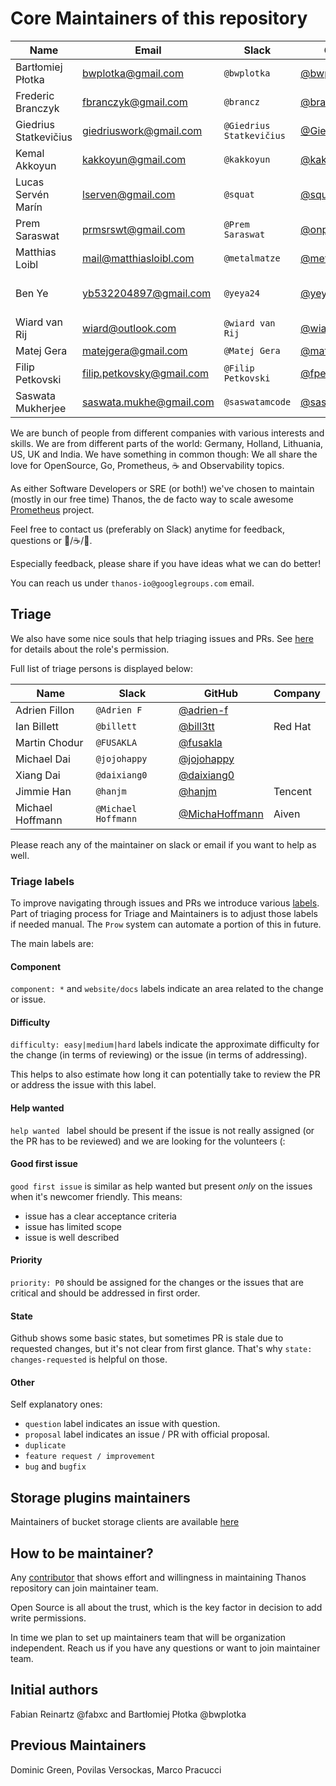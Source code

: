 # Core Maintainers of this repository

| Name                  | Email                     | Slack                    | GitHub                                           | Company             |
|-----------------------|---------------------------|--------------------------|--------------------------------------------------|---------------------|
| Bartłomiej Płotka     | bwplotka@gmail.com        | `@bwplotka`              | [@bwplotka](https://github.com/bwplotka)         | Red Hat             |
| Frederic Branczyk     | fbranczyk@gmail.com       | `@brancz`                | [@brancz](https://github.com/brancz)             | Polar Signals       |
| Giedrius Statkevičius | giedriuswork@gmail.com    | `@Giedrius Statkevičius` | [@GiedriusS](https://github.com/GiedriusS)       | Vinted              |
| Kemal Akkoyun         | kakkoyun@gmail.com        | `@kakkoyun`              | [@kakkoyun](https://github.com/kakkoyun)         | Polar Signals       |
| Lucas Servén Marín    | lserven@gmail.com         | `@squat`                 | [@squat](https://github.com/squat)               | Red Hat             |
| Prem Saraswat         | prmsrswt@gmail.com        | `@Prem Saraswat`         | [@onprem](https://github.com/onprem)             | Red Hat             |
| Matthias Loibl        | mail@matthiasloibl.com    | `@metalmatze`            | [@metalmatze](https://github.com/metalmatze)     | Polar Signals       |
| Ben Ye                | yb532204897@gmail.com     | `@yeya24`                | [@yeya24](https://github.com/yeya24)             | Amazon Web Services |
| Wiard van Rij         | wiard@outlook.com         | `@wiard van Rij`         | [@wiardvanrij](https://github.com/wiardvanrij)   | Roku                |
| Matej Gera            | matejgera@gmail.com       | `@Matej Gera`            | [@matej-g](https://github.com/matej-g)           | Red Hat             |
| Filip Petkovski       | filip.petkovsky@gmail.com | `@Filip Petkovski`       | [@fpetkovski](https://github.com/fpetkovski)     | Shopify             |
| Saswata Mukherjee     | saswata.mukhe@gmail.com   | `@saswatamcode`          | [@saswatamcode](https://github.com/saswatamcode) | Red Hat             |

We are bunch of people from different companies with various interests and skills. We are from different parts of the world: Germany, Holland, Lithuania, US, UK and India. We have something in common though: We all share the love for OpenSource, Go, Prometheus, :coffee: and Observability topics.

As either Software Developers or SRE (or both!) we've chosen to maintain (mostly in our free time) Thanos, the de facto way to scale awesome [Prometheus](https://prometheus.io) project.

Feel free to contact us (preferably on Slack) anytime for feedback, questions or :beers:/:coffee:/:tea:.

Especially feedback, please share if you have ideas what we can do better!

You can reach us under `thanos-io@googlegroups.com` email.

## Triage

We also have some nice souls that help triaging issues and PRs. See [here](https://docs.github.com/en/organizations/managing-access-to-your-organizations-repositories/repository-roles-for-an-organization#repository-roles-for-organizations) for details about the role's permission.

Full list of triage persons is displayed below:

| Name             | Slack               | GitHub                                             | Company |
|------------------|---------------------|----------------------------------------------------|---------|
| Adrien Fillon    | `@Adrien F`         | [@adrien-f](https://github.com/adrien-f)           |         |
| Ian Billett      | `@billett`          | [@bill3tt](https://github.com/bill3tt)             | Red Hat |
| Martin Chodur    | `@FUSAKLA`          | [@fusakla](https://github.com/fusakla)             |         |
| Michael Dai      | `@jojohappy`        | [@jojohappy](https://github.com/jojohappy)         |         |
| Xiang Dai        | `@daixiang0`        | [@daixiang0](https://github.com/daixiang0)         |         |
| Jimmie Han       | `@hanjm`            | [@hanjm](https://github.com/hanjm)                 | Tencent |
| Michael Hoffmann | `@Michael Hoffmann` | [@MichaHoffmann](https://github.com/MichaHoffmann) | Aiven   |

Please reach any of the maintainer on slack or email if you want to help as well.

### Triage labels

To improve navigating through issues and PRs we introduce various [labels](https://github.com/thanos-io/thanos/issues/labels). Part of triaging process for Triage and Maintainers is to adjust those labels if needed manual. The `Prow` system can automate a portion of this in future.

The main labels are:

#### Component

`component: *` and `website/docs` labels indicate an area related to the change or issue.

#### Difficulty

`difficulty: easy|medium|hard` labels indicate the approximate difficulty for the change (in terms of reviewing) or the issue (in terms of addressing).

This helps to also estimate how long it can potentially take to review the PR or address the issue with this label.

#### Help wanted

`help wanted ` label should be present if the issue is not really assigned (or the PR has to be reviewed) and we are looking for the volunteers (:

#### Good first issue

`good first issue` is similar as help wanted but present *only* on the issues when it's newcomer friendly. This means:

* issue has a clear acceptance criteria
* issue has limited scope
* issue is well described

#### Priority

`priority: P0` should be assigned for the changes or the issues that are critical and should be addressed in first order.

#### State

Github shows some basic states, but sometimes PR is stale due to requested changes, but it's not clear from first glance. That's why `state: changes-requested` is helpful on those.

#### Other

Self explanatory ones:

* `question` label indicates an issue with question.
* `proposal` label indicates an issue / PR with official proposal.
* `duplicate`
* `feature request / improvement`
* `bug` and `bugfix`

## Storage plugins maintainers

Maintainers of bucket storage clients are available [here](docs/storage.md#supported-clients)

## How to be maintainer?

Any [contributor](CONTRIBUTING.md) that shows effort and willingness in maintaining Thanos repository can join maintainer team.

Open Source is all about the trust, which is the key factor in decision to add write permissions.

In time we plan to set up maintainers team that will be organization independent. Reach us if you have any questions or want to join maintainer team.

## Initial authors

Fabian Reinartz @fabxc and Bartłomiej Płotka @bwplotka

## Previous Maintainers

Dominic Green, Povilas Versockas, Marco Pracucci
